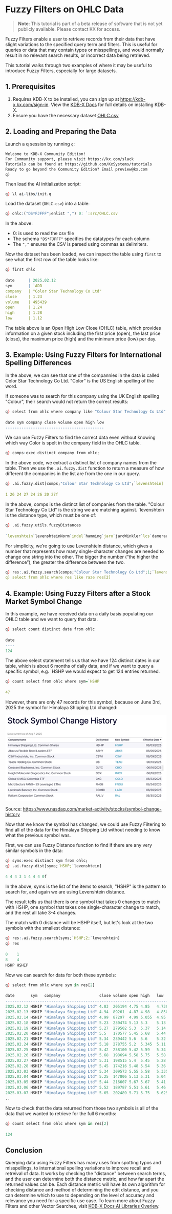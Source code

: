 # Fuzzy Filters on OHLC Data

> **Note**: This tutorial is part of a beta release of software that is not yet publicly available. Please contact KX for access.

Fuzzy Filters enable a user to retrieve records from their data that have slight variations to the specified query term and filters.
This is useful for queries or data that may contain typos or misspellings, and would normally result in no relevant search results, or incorrect data being retrieved.   

This tutorial walks through two examples of where it may be useful to introduce Fuzzy Filters, especially for large datasets. 

## 1. Prerequisites

1. Requires KDB-X to be installed, you can sign up at https://kdb-x.kx.com/sign-in. View the [KDB-X Docs](https://docs.kx.com/public-preview/kdb-x/Get_Started/kdb-x-install.htm) for full details on installing KDB-X.
2. Ensure you have the necessary dataset [OHLC.csv](src/OHLC.csv)

## 2. Loading and Preparing the Data

Launch a q session by running `q`:
```
Welcome to KDB-X Community Edition!
For Community support, please visit https://kx.com/slack
Tutorials can be found at https://github.com/KxSystems/tutorials
Ready to go beyond the Community Edition? Email preview@kx.com
q)
```

Then load the AI initialization script:
```q
q) \l ai-libs/init.q
```

Load the dataset (`OHLC.csv`) into a table:

```q
q) ohlc:("DS*FJFFF";enlist ",") 0: `:src/OHLC.csv
```

In the above:
- 0: is used to read the csv file
- The schema `"DS*FJFFF"` specifies the datatypes for each column
- The `","` ensures the CSV is parsed using commas as delimiters.

Now the dataset has been loaded, we can inspect the table using `first` to see what the first row of the table looks like:
```q
q) first ohlc

date      | 2025.02.12
sym       | `ADD
company   | "Color Star Technology Co Ltd"
close     | 1.23
volume    | 495439
open      | 1.24
high      | 1.28
low       | 1.12
```



The table above is an Open High Low Close (OHLC) table, which provides information on a given stock including the first price (open), the last price (close), the maximum price (high) and the minimum price (low) per day. 

## 3. Example: Using Fuzzy Filters for International Spelling Differences
In the above, we can see that one of the compannies in the data is called Color Star Technology Co Ltd.
"Color" is the US English spelling of the word. 

If someone was to search for this company using the UK English spelling "Colour", their search would not return the correct results:
```q
q) select from ohlc where company like "Colour Star Technology Co Ltd"

date sym company close volume open high low
-------------------------------------------
```

We can use Fuzzy Filters to find the correct data even without knowing which way Color is spelt in the company field in the OHLC table.   
  
```q
q) comps:exec distinct company from ohlc;

```
In the above code, we extract a distinct list of company names from the table.
Then we use the `.ai.fuzzy.dist` function to return a measure of how different the companies in the list are from the one in our query. 


```q
q) .ai.fuzzy.dist[comps;"Colour Star Technology Co Ltd";`levenshtein]

1 26 24 27 24 26 20 27f
```

In the above, comps is the distinct list of companies from the table.
"Colour Star Technology Co Ltd" is the string we are matching against.
`levenshtein is the distance type, which must be one of:

```q
q) .ai.fuzzy.utils.fuzzyDistances

`levenshtein`levenshteinNorm`indel`hamming`jaro`jaroWinkler`lcs`damerau`osa`prefix`postfix
```

For simplicity, we’re going to use Levenshtein distance, which gives a number that represents how many single-character changes are needed to change one string into the other. The bigger the number (“the higher the difference”), the greater the difference between the two. 

```q
q) res:.ai.fuzzy.search[comps;"Colour Star Technology Co Ltd";1;`levenshtein]
q) select from ohlc where res like raze res[2]
```

## 4. Example: Using Fuzzy Filters after a Stock Market Symbol Change 

In this example, we have received data on a daily basis populating our OHLC table and we want to query that data.
```q
q) select count distinct date from ohlc

date
----
124
```

The above select statement tells us that we have 124 distinct dates in our table, which is about 6 months of daily data, and if we want to query a specific symbol, e.g. `HSHP we would expect to get 124 entries returned.

```q
q) count select from ohlc where sym=`HSHP

47
```
However, there are only 47 records for this symbol, because on June 3rd, 2025 the symbol for Himalaya Shipping Ltd changed:

![Symbol Change](src/stocks_symbol_change.png)

Source: https://www.nasdaq.com/market-activity/stocks/symbol-change-history

Now that we know the symbol has changed, we could use Fuzzy Filtering to find all of the data for the Himalaya Shipping Ltd without needing to know what the previous symbol was. 

First, we can use Fuzzy Distance function to find if there are any very similar symbols in the data:
```q
q) syms:exec distinct sym from ohlc;
q) .ai.fuzzy.dist[syms;`HSHP;`levenshtein]

4 4 4 3 1 4 4 4 0f
```

In the above, syms is the list of the items to search, "HSHP" is the pattern to search for, and again we are using Levenshtein distance.

The result tells us that there is one symbol that takes 0 changes to match with HSHP, one symbol that takes one single-character change to match, and the rest all take 3-4 changes.

The match with 0 distance will be HSHP itself, but let's look at the two symbols with the smallest distance:

```q
q) res:.ai.fuzzy.search[syms;`HSHP;2;`levenshtein]
q) res

0    1
8    4
HSHP HSHIP
```
Now we can search for data for both these symbols:
```q
q) select from ohlc where sym in res[2]

date       sym   company                 close volume open high   low
------------------------------------------------------------------------
2025.02.12 HSHIP "Himalaya Shipping Ltd" 4.83  205194 4.75 4.85   4.738
2025.02.13 HSHIP "Himalaya Shipping Ltd" 4.94  89261  4.87 4.98   4.8501
2025.02.14 HSHIP "Himalaya Shipping Ltd" 4.99  87297  4.99 5.055  4.95
2025.02.18 HSHIP "Himalaya Shipping Ltd" 5.23  230474 5.13 5.3    5.13
2025.02.19 HSHIP "Himalaya Shipping Ltd" 5.27  279502 5.3  5.37   5.14
2025.02.20 HSHIP "Himalaya Shipping Ltd" 5.5   170577 5.45 5.68   5.44
2025.02.21 HSHIP "Himalaya Shipping Ltd" 5.34  239442 5.6  5.6    5.32
2025.02.24 HSHIP "Himalaya Shipping Ltd" 5.18  278755 5.2  5.345  5.11
2025.02.25 HSHIP "Himalaya Shipping Ltd" 5.42  258100 5.42 5.59   5.34
2025.02.26 HSHIP "Himalaya Shipping Ltd" 5.68  198694 5.58 5.75   5.58
2025.02.27 HSHIP "Himalaya Shipping Ltd" 5.31  198515 5.4  5.45   5.28
2025.02.28 HSHIP "Himalaya Shipping Ltd" 5.45  174216 5.48 5.54   5.36
2025.03.03 HSHIP "Himalaya Shipping Ltd" 5.34  309573 5.55 5.58   5.335
2025.03.04 HSHIP "Himalaya Shipping Ltd" 5.25  147806 5.13 5.31   5.04
2025.03.05 HSHIP "Himalaya Shipping Ltd" 5.44  216607 5.67 5.67   5.41
2025.03.06 HSHIP "Himalaya Shipping Ltd" 5.52  189787 5.51 5.61   5.46
2025.03.07 HSHIP "Himalaya Shipping Ltd" 5.65  202489 5.71 5.75   5.625
..
```

Now to check that the data returned from those two symbols is all of the data that we wanted to retrieve for the full 6 months:
```q
q) count select from ohlc where sym in res[2]

124
```

## Conclusion
Querying data using Fuzzy Filters has many uses from spotting typos and misspellings, to international spelling variations to improve recall and retreival of data. It works by checking the "distance" between search terms, and the user can determine both the distance metric, and how far apart the returned values can be. Each distance metric will have its own algorithm for checking distance and method of determining the edit distance, and you can determine which to use to depending on the level of accuracy and relevance you need for a specific use case. To learn more about Fuzzy Filters and other Vector Searches, visit [KDB-X Docs AI Libraries Overiew](https://docs.kx.com/public-preview/kdb-x/Reference/ai-libraries-overview.htm).
